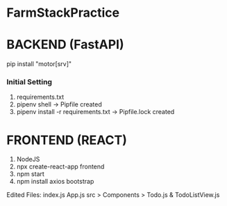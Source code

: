 # FarmStackPractice


# BACKEND (FastAPI)
pip install "motor[srv]"

### Initial Setting
1. requirements.txt
2. pipenv shell -> Pipfile created
3. pipenv install -r requirements.txt -> Pipfile.lock created

# FRONTEND (REACT)
1. NodeJS
2. npx create-react-app frontend
3. npm start
4. npm install axios bootstrap

Edited Files:
index.js
App.js
src > Components > Todo.js & TodoListView.js